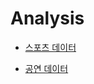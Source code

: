 # Analysis

- [스포츠 데이터](https://file.notion.so/f/f/204afb7c-6f3b-4896-a46c-4142187919f6/d506588c-4f66-46d6-86d3-45113e03915d/sports.pdf?id=76d9dc60-42f6-4bd1-923d-ec1b48477b14&table=block&spaceId=204afb7c-6f3b-4896-a46c-4142187919f6&expirationTimestamp=1714435200000&signature=k1LGCfZy888LIJGgf8jhOTMpdEdQ74cvFbT0B_9ssgo&downloadName=sports.pdf)

- [공연 데이터](https://file.notion.so/f/f/204afb7c-6f3b-4896-a46c-4142187919f6/0a8e4a92-f470-40ee-ab18-50b69afd0765/concerts.pdf?id=e342182a-e19e-47c9-aed5-b016254abdaf&table=block&spaceId=204afb7c-6f3b-4896-a46c-4142187919f6&expirationTimestamp=1714435200000&signature=Ro0UZM2AwtxK__jdm_9Uc8nPtiHumwcxlz6UINjEJ6M&downloadName=concerts.pdf)

